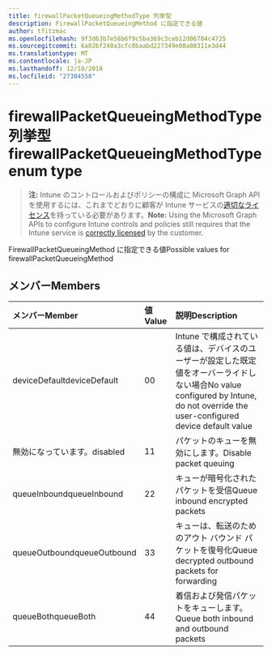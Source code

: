 ```yaml
---
title: firewallPacketQueueingMethodType 列挙型
description: FirewallPacketQueueingMethod に指定できる値
author: tfitzmac
ms.openlocfilehash: 9f3d63b7e58b6f9c5ba369c3ceb12d06704c4725
ms.sourcegitcommit: 6a82bf240a3cfc0baabd227349e08a08311e3d44
ms.translationtype: MT
ms.contentlocale: ja-JP
ms.lasthandoff: 12/18/2018
ms.locfileid: "27304558"
---
```

# <a name="firewallpacketqueueingmethodtype-enum-type"></a><span data-ttu-id="d9df4-103">firewallPacketQueueingMethodType 列挙型</span><span class="sxs-lookup"><span data-stu-id="d9df4-103">firewallPacketQueueingMethodType enum type</span></span>

> <span data-ttu-id="d9df4-104">**注:** Intune のコントロールおよびポリシーの構成に Microsoft Graph API を使用するには、これまでどおりに顧客が Intune サービスの[適切なライセンス](https://go.microsoft.com/fwlink/?linkid=839381)を持っている必要があります。</span><span class="sxs-lookup"><span data-stu-id="d9df4-104">**Note:** Using the Microsoft Graph APIs to configure Intune controls and policies still requires that the Intune service is [correctly licensed](https://go.microsoft.com/fwlink/?linkid=839381) by the customer.</span></span>

<span data-ttu-id="d9df4-105">FirewallPacketQueueingMethod に指定できる値</span><span class="sxs-lookup"><span data-stu-id="d9df4-105">Possible values for firewallPacketQueueingMethod</span></span>
## <a name="members"></a><span data-ttu-id="d9df4-106">メンバー</span><span class="sxs-lookup"><span data-stu-id="d9df4-106">Members</span></span>
|<span data-ttu-id="d9df4-107">メンバー</span><span class="sxs-lookup"><span data-stu-id="d9df4-107">Member</span></span>|<span data-ttu-id="d9df4-108">値</span><span class="sxs-lookup"><span data-stu-id="d9df4-108">Value</span></span>|<span data-ttu-id="d9df4-109">説明</span><span class="sxs-lookup"><span data-stu-id="d9df4-109">Description</span></span>|
|:---|:---|:---|
|<span data-ttu-id="d9df4-110">deviceDefault</span><span class="sxs-lookup"><span data-stu-id="d9df4-110">deviceDefault</span></span>|<span data-ttu-id="d9df4-111">0</span><span class="sxs-lookup"><span data-stu-id="d9df4-111">0</span></span>|<span data-ttu-id="d9df4-112">Intune で構成されている値は、デバイスのユーザーが設定した既定値をオーバーライドしない場合</span><span class="sxs-lookup"><span data-stu-id="d9df4-112">No value configured by Intune, do not override the user-configured device default value</span></span>|
|<span data-ttu-id="d9df4-113">無効になっています。</span><span class="sxs-lookup"><span data-stu-id="d9df4-113">disabled</span></span>|<span data-ttu-id="d9df4-114">1</span><span class="sxs-lookup"><span data-stu-id="d9df4-114">1</span></span>|<span data-ttu-id="d9df4-115">パケットのキューを無効にします。</span><span class="sxs-lookup"><span data-stu-id="d9df4-115">Disable packet queuing</span></span>|
|<span data-ttu-id="d9df4-116">queueInbound</span><span class="sxs-lookup"><span data-stu-id="d9df4-116">queueInbound</span></span>|<span data-ttu-id="d9df4-117">2</span><span class="sxs-lookup"><span data-stu-id="d9df4-117">2</span></span>|<span data-ttu-id="d9df4-118">キューが暗号化されたパケットを受信</span><span class="sxs-lookup"><span data-stu-id="d9df4-118">Queue inbound encrypted packets</span></span>|
|<span data-ttu-id="d9df4-119">queueOutbound</span><span class="sxs-lookup"><span data-stu-id="d9df4-119">queueOutbound</span></span>|<span data-ttu-id="d9df4-120">3</span><span class="sxs-lookup"><span data-stu-id="d9df4-120">3</span></span>|<span data-ttu-id="d9df4-121">キューは、転送のためのアウト バウンド パケットを復号化</span><span class="sxs-lookup"><span data-stu-id="d9df4-121">Queue decrypted outbound packets for forwarding</span></span>|
|<span data-ttu-id="d9df4-122">queueBoth</span><span class="sxs-lookup"><span data-stu-id="d9df4-122">queueBoth</span></span>|<span data-ttu-id="d9df4-123">4</span><span class="sxs-lookup"><span data-stu-id="d9df4-123">4</span></span>|<span data-ttu-id="d9df4-124">着信および発信パケットをキューします。</span><span class="sxs-lookup"><span data-stu-id="d9df4-124">Queue both inbound and outbound packets</span></span>|



